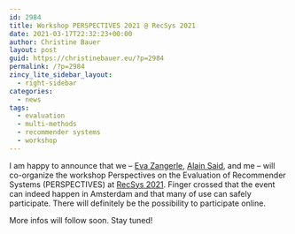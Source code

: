 ```yaml
---
id: 2984
title: Workshop PERSPECTIVES 2021 @ RecSys 2021
date: 2021-03-17T22:32:23+00:00
author: Christine Bauer
layout: post
guid: https://christinebauer.eu/?p=2984
permalink: /?p=2984
zincy_lite_sidebar_layout:
  - right-sidebar
categories:
  - news
tags:
  - evaluation
  - multi-methods
  - recommender systems
  - workshop
---
```

I am happy to announce that we &ndash; [Eva Zangerle](https://evazangerle.at), <a href="https://www.alansaid.com" rel="noopener" target="_blank">Alain Said</a>, and me &ndash; will co-organize the workshop Perspectives on the Evaluation of Recommender Systems (PERSPECTIVES) at <a href="https://recsys.acm.org/recsys21/" rel="noopener" target="_blank">RecSys 2021</a>. Finger crossed that the event can indeed happen in Amsterdam and that many of use can safely participate. There will definitely be the possibility to participate online.

More infos will follow soon. Stay tuned!